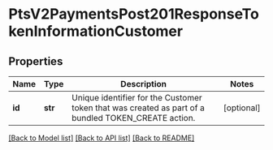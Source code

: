# PtsV2PaymentsPost201ResponseTokenInformationCustomer

## Properties
Name | Type | Description | Notes
------------ | ------------- | ------------- | -------------
**id** | **str** | Unique identifier for the Customer token that was created as part of a bundled TOKEN_CREATE action.  | [optional] 

[[Back to Model list]](../README.md#documentation-for-models) [[Back to API list]](../README.md#documentation-for-api-endpoints) [[Back to README]](../README.md)


